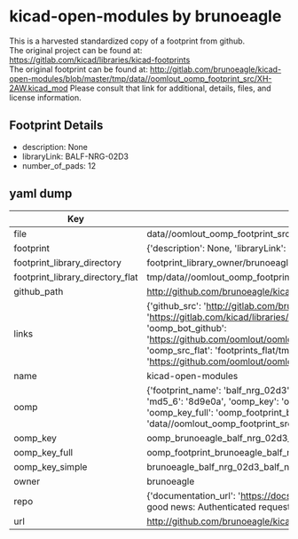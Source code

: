# kicad-open-modules by brunoeagle  
This is a harvested standardized copy of a footprint from github.  
The original project can be found at:  
https://gitlab.com/kicad/libraries/kicad-footprints  
The original footprint can be found at:
http://gitlab.com/brunoeagle/kicad-open-modules/blob/master/tmp/data//oomlout_oomp_footprint_src/XH-2AW.kicad_mod
Please consult that link for additional, details, files, and license information.  
## Footprint Details
* description: None  
* libraryLink: BALF-NRG-02D3  
* number_of_pads: 12  
## yaml dump  
| Key | Value |  
| --- | --- |  
| file | data//oomlout_oomp_footprint_src/kicad-open-modules/BALF-NRG-02D3.kicad_mod |  
| footprint | {'description': None, 'libraryLink': 'BALF-NRG-02D3', 'number_of_pads': 12} |  
| footprint_library_directory | footprint_library_owner/brunoeagle_kicad-open-modules |  
| footprint_library_directory_flat | tmp/data//oomlout_oomp_footprint_src/footprints_flat/brunoeagle_balf_nrg_02d3_balf_nrg_02d3/working |  
| github_path | http://github.com/brunoeagle/kicad-open-modules/blob/master/tmp/data//oomlout_oomp_footprint_src/BALF-NRG-02D3.kicad_mod |  
| links | {'github_src': 'http://gitlab.com/brunoeagle/kicad-open-modules/blob/master/tmp/data//oomlout_oomp_footprint_src/XH-2AW.kicad_mod', 'github_src_repo': 'https://gitlab.com/kicad/libraries/kicad-footprints', 'oomp_bot': 'tmp/data//oomlout_oomp_footprint_src/footprints/brunoeagle_balf_nrg_02d3_balf_nrg_02d3/working', 'oomp_bot_github': 'https://github.com/oomlout/oomlout_oomp_footprint_bot/tree/main/tmp/data//oomlout_oomp_footprint_src/footprints/brunoeagle_balf_nrg_02d3_balf_nrg_02d3/working', 'oomp_src_flat': 'footprints_flat/tmp/data//oomlout_oomp_footprint_src/footprints_flat/brunoeagle_balf_nrg_02d3_balf_nrg_02d3/working', 'oomp_src_flat_github': 'https://github.com/oomlout/oomlout_oomp_footprint_src/tree/main/tmp/data//oomlout_oomp_footprint_src/footprints_flat/brunoeagle_balf_nrg_02d3_balf_nrg_02d3/working'} |  
| name | kicad-open-modules |  
| oomp | {'footprint_name': 'balf_nrg_02d3', 'library_name': 'balf_nrg_02d3_kicad_mod', 'md5': '8d9e0abb6368654d5f52acfb0c0de11e', 'md5_10': '8d9e0abb63', 'md5_5': '8d9e0', 'md5_6': '8d9e0a', 'oomp_key': 'oomp_brunoeagle_balf_nrg_02d3_balf_nrg_02d3', 'oomp_key_extra': 'oomp_footprint_brunoeagle_balf_nrg_02d3_balf_nrg_02d3', 'oomp_key_full': 'oomp_footprint_brunoeagle_balf_nrg_02d3_balf_nrg_02d3_8d9e0a', 'oomp_key_simple': 'brunoeagle_balf_nrg_02d3_balf_nrg_02d3', 'original_filename': 'data//oomlout_oomp_footprint_src/kicad-open-modules/BALF-NRG-02D3.kicad_mod', 'owner_name': 'brunoeagle'} |  
| oomp_key | oomp_brunoeagle_balf_nrg_02d3_balf_nrg_02d3 |  
| oomp_key_full | oomp_footprint_brunoeagle_balf_nrg_02d3_balf_nrg_02d3 |  
| oomp_key_simple | brunoeagle_balf_nrg_02d3_balf_nrg_02d3 |  
| owner | brunoeagle |  
| repo | {'documentation_url': 'https://docs.github.com/rest/overview/resources-in-the-rest-api#rate-limiting', 'message': "API rate limit exceeded for 84.66.142.224. (But here's the good news: Authenticated requests get a higher rate limit. Check out the documentation for more details.)"} |  
| url | http://github.com/brunoeagle/kicad-open-modules |  

